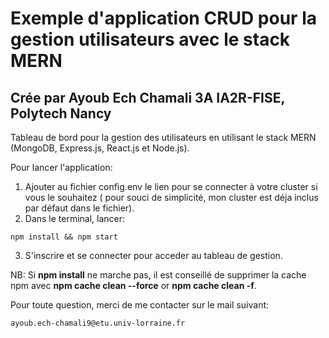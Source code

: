 # Exemple d'application CRUD pour la gestion utilisateurs avec le stack MERN 
## Crée par Ayoub Ech Chamali 3A IA2R-FISE, Polytech Nancy
Tableau de bord pour la gestion des utilisateurs en utilisant le stack MERN (MongoDB, Express.js, React.js et Node.js).

Pour lancer l'application:
  1) Ajouter au fichier config.env le lien pour se connecter à votre cluster si vous le souhaitez ( pour souci de simplicité, mon cluster est déja inclus par défaut dans le fichier).
  2) Dans le terminal, lancer: 
```
npm install && npm start
```
  3) S'inscrire et se connecter pour acceder au tableau de gestion.

NB: Si **npm install** ne marche pas, il est conseillé de supprimer la cache npm avec **npm cache clean --force** or **npm cache clean -f**.

Pour toute question, merci de me contacter sur le mail suivant: 
```     
ayoub.ech-chamali9@etu.univ-lorraine.fr
```
